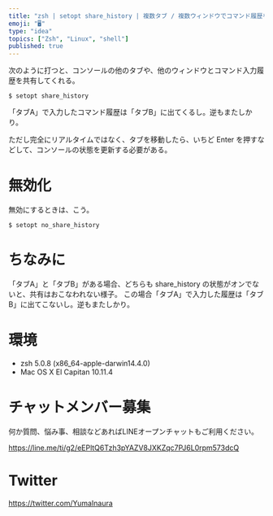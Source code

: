 ```yaml
---
title: "zsh | setopt share_history | 複数タブ / 複数ウィンドウでコマンド履歴を共有する"
emoji: "🖥"
type: "idea"
topics: ["Zsh", "Linux", "shell"]
published: true
---
```


次のように打つと、コンソールの他のタブや、他のウィンドウとコマンド入力履歴を共有してくれる。

```
$ setopt share_history
```

「タブA」で入力したコマンド履歴は「タブB」に出てくるし。逆もまたしかり。

ただし完全にリアルタイムではなく、タブを移動したら、いちど Enter を押すなどして、コンソールの状態を更新する必要がある。

# 無効化

無効にするときは、こう。

```
$ setopt no_share_history
```

# ちなみに

「タブA」と「タブB」がある場合、どちらも share_history の状態がオンでないと、共有はおこなわれない様子。
この場合「タブA」で入力した履歴は「タブB」に出てこないし。逆もまたしかり。

# 環境

- zsh 5.0.8 (x86_64-apple-darwin14.4.0)
- Mac OS X El Capitan 10.11.4








<!-- Update From Qiita API -->

# チャットメンバー募集


何か質問、悩み事、相談などあればLINEオープンチャットもご利用ください。

https://line.me/ti/g2/eEPltQ6Tzh3pYAZV8JXKZqc7PJ6L0rpm573dcQ





# Twitter


https://twitter.com/YumaInaura


<!-- Update From Qiita API -->



